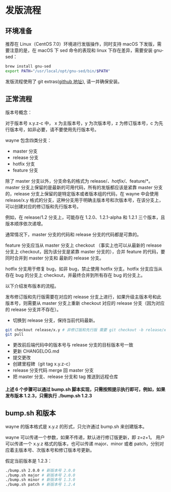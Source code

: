 # 发版流程

## 环境准备

推荐在 Linux（CentOS 7.0）环境进行发版操作，同时支持 macOS 下发版，需要注意的是，在 macOS 下 sed 命令的表现和 linux 下存在差异，需要安装 gnu-sed：

```bash
brew install gnu-sed
export PATH="/usr/local/opt/gnu-sed/bin/$PATH"
```

发版流程使用了 git extras([github 地址](https://github.com/tj/git-extras)), 请一并确保安装。

## 正常流程

版本号概念：

对于版本号 x.y.z-c 中， x 为主版本号，y 为次版本号，z 为修订版本号，c 为先行版本号，如非必要，请不要使用先行版本号。

wayne 包含四类分支：

- master 分支
- release 分支
- hotfix 分支
- feature 分支

除了 master 分支以外，分支命名的格式为 release/*、hotfix/*、feature/*。master 分支上保留的是最新的可用代码，所有的发版都应该是紧靠 master 分支的，release 分支上保留的是特定版本或者版本组的代码，在 wayne 中会使用 release/x.y 格式的分支，这种分支用于明确主版本号和次版本号，在该分支上，可以创建对应的修订版和先行版本号。

例如，在 release/1.2 分支上，可能存在 1.2.0、1.2.1-alpha 和 1.2.1 三个版本，且版本顺序依次递增。

通常情况下，master 分支的代码和 release 分支的代码都是可靠的。

feature 分支应当从 master 分支上 checkout （事实上也可以从最新的 release 分支上 checkout，因为该分支是紧靠 master 分支的），合并 feature 的代码，要同时合并到 master 分支和 最新的 release 分支。

hotfix 分支用于修复 bug，如非 bug，禁止使用 hotfix 分支。hotfix 分支应当从存在 bug 的分支上 checkout，并最终合并到所有存在 bug 的分支上。

以下介绍发布版本的流程。

发布修订版和先行版需要在对应的 release 分支上进行，如果升级主版本号和此版本号，则需要从 master 分支上重新 checkout 对应的 release 分支（因为对应的 release 分支并不存在）。


-  切换到 release 分支，保持当前代码最新。

```bash
git checkout release/x.y # 非修订版和先行版 需要 git checkout -b release/x.y 
git pull
```

- 更改前后端代码中的版本号与 release 分支的目标版本号一致
- 更新 CHANGELOG.md
- 提交更改
- 创建里程碑（git tag x.y.z-c）
- release 分支代码 merge 回 master 分支
- 把 master 分支、release 分支和 tag 推送到远程仓库

#### 上述 6 个步骤可以通过 bump.sh 脚本实现，只需按照提示执行即可，例如，如果发布版本 1.2.3，只需执行 ./bump.sh 1.2.3

## bump.sh 和版本

wayne 的版本格式是 x.y.z 的形式，只允许通过 bump.sh 来创建版本。

wayne 可以传递一个参数，如果不传递，默认进行修订版更新，即 z=z+1。 用户可以传递一个 x.y.z 格式的版本，也可以传递 major、minor 或者 patch，分别对应着主版本号、次版本号和修订版本号更新。

假定当前版本是 1.2.3：

```bash
./bump.sh 2.0.0 # 新版本号 2.0.0
./bump.sh major # 新版本号 2.0.0
./bump.sh minor # 新版本号 1.3.0
./bump.sh patch # 新版本号 1.2.4
```



